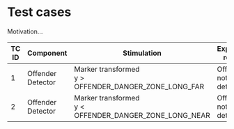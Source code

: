 # Test cases

Motivation...

| TC ID | Component         | Stimulation                                              | Expected result       |
|-------|-------------------|----------------------------------------------------------|-----------------------|
| 1     | Offender Detector | Marker transformed<br>y > OFFENDER_DANGER_ZONE_LONG_FAR  | Offender not detected |
| 2     | Offender Detector | Marker transformed<br>y < OFFENDER_DANGER_ZONE_LONG_NEAR | Offender not detected |